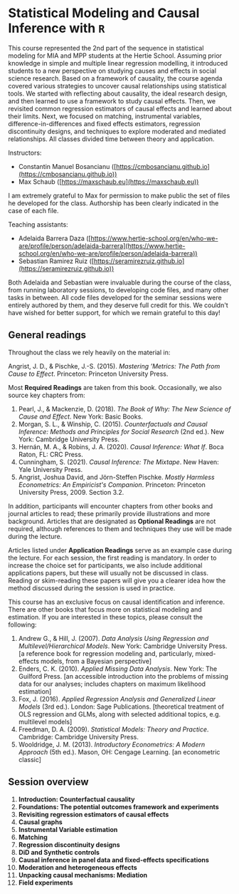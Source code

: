 # Statistical Modeling and Causal Inference with `R`
 
This course represented the 2nd part of the sequence in statistical modeling for MIA and MPP students at the Hertie School. Assuming prior knowledge in simple and multiple linear regression modelling, it introduced students to a new perspective on studying causes and effects in social science research. Based on a framework of causality, the course agenda covered various strategies to uncover causal relationships using statistical tools. We started with reflecting about causality, the ideal research design, and then learned to use a framework to study causal effects. Then, we revisited common regression estimators of causal effects and learned about their limits. Next, we focused on matching, instrumental variables, difference-in-differences and fixed effects estimators, regression discontinuity designs, and techniques to explore moderated and mediated relationships. All classes divided time between theory and application.

Instructors:

- Constantin Manuel Bosancianu ([https://cmbosancianu.github.io](https://cmbosancianu.github.io))
- Max Schaub ([https://maxschaub.eu](https://maxschaub.eu))

I am extremely grateful to Max for permission to make public the set of files he developed for the class. Authorship has been clearly indicated in the case of each file.

Teaching assistants:

- Adelaida Barrera Daza ([https://www.hertie-school.org/en/who-we-are/profile/person/adelaida-barrera](https://www.hertie-school.org/en/who-we-are/profile/person/adelaida-barrera))
- Sebastian Ramirez Ruiz ([https://seramirezruiz.github.io](https://seramirezruiz.github.io))

Both Adelaida and Sebastian were invaluable during the course of the class, from running laboratory sessions, to developing code files, and many other tasks in between. All code files developed for the seminar sessions were entirely authored by them, and they deserve full credit for this. We couldn't have wished for better support, for which we remain grateful to this day!

## General readings

Throughout the class we rely heavily on the material in:

Angrist, J. D., & Pischke, J.-S. (2015). *Mastering ’Metrics: The Path from Cause to Effect*. Princeton: Princeton University Press.

Most **Required Readings** are taken from this book. Occasionally, we also source key chapters from:

1. Pearl, J., & Mackenzie, D. (2018). *The Book of Why: The New Science of Cause and Effect*. New York: Basic Books.
2. Morgan, S. L., & Winship, C. (2015). *Counterfactuals and Causal Inference: Methods and Principles for Social Research* (2nd ed.). New York: Cambridge University Press.
3. Hernán, M. A., & Robins, J. A. (2020). *Causal Inference: What If*. Boca Raton, FL: CRC Press.
4. Cunningham, S. (2021). *Causal Inference: The Mixtape*. New Haven: Yale University Press.
5. Angrist, Joshua David, and Jörn-Steffen Pischke. *Mostly Harmless Econometrics: An Empiricist's Companion*. Princeton: Princeton University Press, 2009. Section 3.2.

In addition, participants will encounter chapters from other books and journal articles to read; these primarily provide illustrations and more background. Articles that are designated as **Optional Readings** are not required, although references to them and techniques they use will be made during the lecture. 

Articles listed under **Application Readings** serve as an example case during the lecture. For each session, the first reading is mandatory. In order to increase the choice set for participants, we also include additional applications papers, but these will usually not be discussed in class. Reading or skim-reading these papers will give you a clearer idea how the method discussed during the session is used in practice.

This course has an exclusive focus on causal identification and inference. There are other books that focus more on statistical modeling and estimation. If you are interested in these topics, please consult the following:

1. Andrew G., & Hill, J. (2007). *Data Analysis Using Regression and Multilevel/Hierarchical Models*. New York: Cambridge University Press. [a reference book for regression modeling and, particularly, mixed-effects models, from a Bayesian perspective]
2. Enders, C. K. (2010). *Applied Missing Data Analysis*. New York: The Guilford Press. [an accessible introduction into the problems of missing data for our analyses; includes chapters on maximum likelihood estimation]
3. Fox, J. (2016). *Applied Regression Analysis and Generalized Linear Models* (3rd ed.). London: Sage Publications. [theoretical treatment of OLS regression and GLMs, along with selected additional topics, e.g. multilevel models]
4. Freedman, D. A. (2009). *Statistical Models: Theory and Practice*. Cambridge: Cambridge University Press.
5. Wooldridge, J. M. (2013). *Introductory Econometrics: A Modern Approach* (5th ed.). Mason, OH: Cengage Learning. [an econometric classic]

## Session overview

1. **Introduction: Counterfactual causality**
2. **Foundations: The potential outcomes framework and experiments**
3. **Revisiting regression estimators of causal effects**
4. **Causal graphs**
5. **Instrumental Variable estimation**
6. **Matching**
7. **Regression discontinuity designs**
8. **DiD and Synthetic controls**
9. **Causal inference in panel data and fixed-effects specifications**
10. **Moderation and heterogeneous effects**
11. **Unpacking causal mechanisms: Mediation**
12. **Field experiments**

